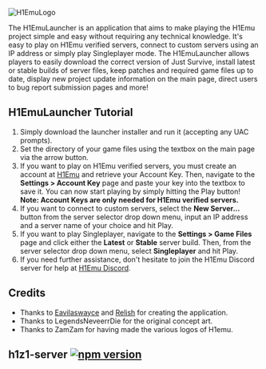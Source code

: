 ![H1EmuLogo](https://github.com/H1emu/h1emu-launcher/assets/45886829/02ce0853-d591-42dc-99f4-a306600705db)

The H1EmuLauncher is an application that aims to make playing the H1Emu project simple and easy without requiring any technical knowledge. It's easy to play on H1Emu verified servers, connect to custom servers using an IP address or simply play Singleplayer mode. The H1EmuLauncher allows players to easily download the correct version of Just Survive, install latest or stable builds of server files, keep patches and required game files up to date, display new project update information on the main page, direct users to bug report submission pages and more!

## H1EmuLauncher Tutorial

1. Simply download the launcher installer and run it (accepting any UAC prompts).
2. Set the directory of your game files using the textbox on the main page via the arrow button.
3. If you want to play on H1Emu verified servers, you must create an account at [H1Emu](https://h1emu.com) and retrieve your Account Key. Then, navigate to the **Settings > Account Key** page and paste your key into the textbox to save it. You can now start playing by simply hitting the Play button!
**Note: Account Keys are only needed for H1Emu verified servers.**
5. If you want to connect to custom servers, select the **New Server...** button from the server selector drop down menu, input an IP address and a server name of your choice and hit Play.
6. If you want to play Singleplayer, navigate to the **Settings > Game Files** page and click either the **Latest** or **Stable** server build. Then, from the server selector drop down menu, select **Singleplayer** and hit Play.
7. If you need further assistance, don't hesitate to join the H1Emu Discord server for help at [H1Emu Discord](https://discord.gg/h1emu).

## Credits

- Thanks to [Eavilaswayce](https://github.com/Eavilaswayce) and [Relish](https://github.com/aarongarnerm) for creating the application.
- Thanks to LegendsNeveerrDie for the original concept art.
- Thanks to ZamZam for having made the various logos of H1emu.

## h1z1-server [![npm version](http://img.shields.io/npm/v/h1z1-server.svg?style=flat)](https://npmjs.org/package/h1z1-server "View this project on npm")
